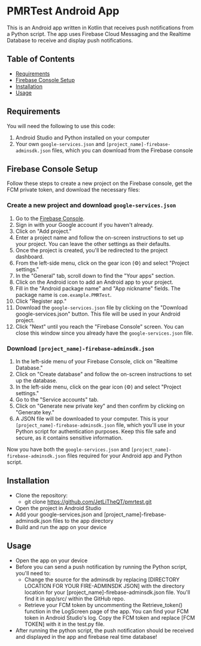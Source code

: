# PMRTest Android App


This is an Android app written in Kotlin that receives push notifications from a Python script. The app uses Firebase Cloud Messaging and the Realtime Database to receive and display push notifications.

## Table of Contents

- [Requirements](#requirements)
- [Firebase Console Setup](#firebase-console-setup)
- [Installation](#installation)
- [Usage](#usage)

## Requirements

You will need the following to use this code:

1. Android Studio and Python installed on your computer
2. Your own `google-services.json` and `[project_name]-firebase-adminsdk.json` files, which you can download from the Firebase console

## Firebase Console Setup

Follow these steps to create a new project on the Firebase console, get the FCM private token, and download the necessary files:

### Create a new project and download `google-services.json`

1. Go to the [Firebase Console](https://console.firebase.google.com/).
2. Sign in with your Google account if you haven't already.
3. Click on "Add project."
4. Enter a project name and follow the on-screen instructions to set up your project. You can leave the other settings as their defaults.
5. Once the project is created, you'll be redirected to the project dashboard.
6. From the left-side menu, click on the gear icon (⚙️) and select "Project settings."
7. In the "General" tab, scroll down to find the "Your apps" section.
8. Click on the Android icon to add an Android app to your project.
9. Fill in the "Android package name" and "App nickname" fields. The package name is `com.example.PMRTest`.
10. Click "Register app."
11. Download the `google-services.json` file by clicking on the "Download google-services.json" button. This file will be used in your Android project.
12. Click "Next" until you reach the "Firebase Console" screen. You can close this window since you already have the `google-services.json` file.

### Download `[project_name]-firebase-adminsdk.json`

1. In the left-side menu of your Firebase Console, click on "Realtime Database."
2. Click on "Create database" and follow the on-screen instructions to set up the database.
3. In the left-side menu, click on the gear icon (⚙️) and select "Project settings."
4. Go to the "Service accounts" tab.
5. Click on "Generate new private key" and then confirm by clicking on "Generate key."
6. A JSON file will be downloaded to your computer. This is your `[project_name]-firebase-adminsdk.json` file, which you'll use in your Python script for authentication purposes. Keep this file safe and secure, as it contains sensitive information.

Now you have both the `google-services.json` and `[project_name]-firebase-adminsdk.json` files required for your Android app and Python script.


## Installation

+ Clone the repository:
  +   git clone https://github.com/JetLiTheQT/pmrtest.git
+ Open the project in Android Studio
+ Add your google-services.json and [project_name]-firebase-adminsdk.json files to the app directory
+ Build and run the app on your device

## Usage

+ Open the app on your device
+ Before you can send a push notification by running the Python script, you'll need to:
  + Change the source for the adminsdk by replacing [DIRECTORY LOCATION FOR YOUR FIRE-ADMINSDK JSON] with the directory location for your [project_name]-firebase-adminsdk.json file. You'll find it in app/src/ within the GitHub repo.
  + Retrieve your FCM token by uncommenting the Retrieve_token() function in the LogScreen page of the app. You can find your FCM token in Android Studio's log. Copy the FCM token and replace [FCM TOKEN] with it in the test.py file.
+ After running the python script, the push notification should be received and displayed in the app and firebase real time database!

